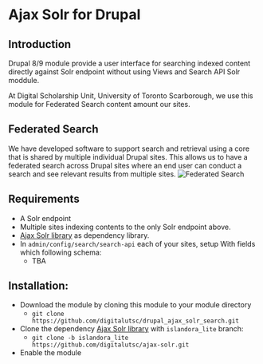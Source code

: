 # Ajax Solr for Drupal

## Introduction
Drupal 8/9 module provide a user interface for searching indexed content directly against Solr endpoint without using Views and Search API Solr moddule.

At Digital Scholarship Unit, University of Toronto Scarborough, we use this module for Federated Search content amount our sites.


## Federated Search
We have developed software to support search and retrieval using a core that is shared by multiple individual Drupal sites. This allows us to have a federated search across Drupal sites where an end user can conduct a search and see relevant results from multiple sites.
![Federated Search](https://github.com/digitalutsc/islandora_lite_docs/raw/main/Islandora%20Lite%20Solr%20Setup.svg "Federated Search")

## Requirements
* A Solr endpoint
* Multiple sites indexing contents to the only Solr endpoint above.
* [Ajax Solr library](https://github.com/evolvingweb/ajax-solr) as dependency library.
* In `admin/config/search/search-api` each of your sites, setup With fields which following schema:
  * TBA

## Installation:
* Download the module by cloning this module to your module directory
  * `git clone https://github.com/digitalutsc/drupal_ajax_solr_search.git`
* Clone the dependency [Ajax Solr library](https://github.com/evolvingweb/ajax-solr) with `islandora_lite` branch:
  * `git clone -b islandora_lite https://github.com/digitalutsc/ajax-solr.git`
* Enable the module
